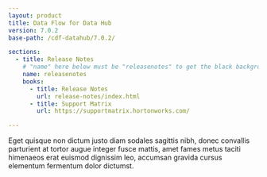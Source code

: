 ```yaml
---
layout: product
title: Data Flow for Data Hub
version: 7.0.2
base-path: /cdf-datahub/7.0.2/

sections:
  - title: Release Notes
    # "name" here below must be "releasenotes" to get the black background
    name: releasenotes
    books:
      - title: Release Notes
        url: release-notes/index.html
      - title: Support Matrix
        url: https://supportmatrix.hortonworks.com/

---
```

Eget quisque non dictum justo diam sodales sagittis nibh, donec
convallis parturient at tortor augue integer fusce mattis, amet fames
metus taciti himenaeos erat euismod dignissim leo, accumsan gravida
cursus elementum fermentum dolor dictumst.
